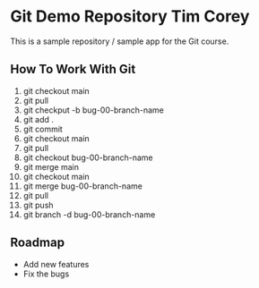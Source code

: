 # Git Demo Repository Tim Corey
This is a sample repository / sample app for the Git course.

##  How To Work With Git
1.  git checkout main
2.  git pull
3.  git checkput -b bug-00-branch-name
4.  git add .
5.  git commit
6.  git checkout main
7.  git pull
8.  git checkout bug-00-branch-name
9.  git merge main
10. git checkout main
11. git merge bug-00-branch-name
12. git pull
13. git push
14. git branch -d bug-00-branch-name

## Roadmap
 * Add new features
 * Fix the bugs